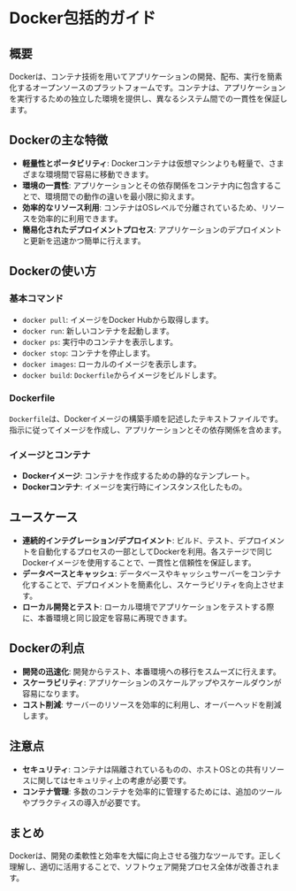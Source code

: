 # Docker包括的ガイド

## 概要
Dockerは、コンテナ技術を用いてアプリケーションの開発、配布、実行を簡素化するオープンソースのプラットフォームです。コンテナは、アプリケーションを実行するための独立した環境を提供し、異なるシステム間での一貫性を保証します。

## Dockerの主な特徴

- **軽量性とポータビリティ**: Dockerコンテナは仮想マシンよりも軽量で、さまざまな環境間で容易に移動できます。
- **環境の一貫性**: アプリケーションとその依存関係をコンテナ内に包含することで、環境間での動作の違いを最小限に抑えます。
- **効率的なリソース利用**: コンテナはOSレベルで分離されているため、リソースを効率的に利用できます。
- **簡易化されたデプロイメントプロセス**: アプリケーションのデプロイメントと更新を迅速かつ簡単に行えます。

## Dockerの使い方

### 基本コマンド

- `docker pull`: イメージをDocker Hubから取得します。
- `docker run`: 新しいコンテナを起動します。
- `docker ps`: 実行中のコンテナを表示します。
- `docker stop`: コンテナを停止します。
- `docker images`: ローカルのイメージを表示します。
- `docker build`: `Dockerfile`からイメージをビルドします。

### Dockerfile

`Dockerfile`は、Dockerイメージの構築手順を記述したテキストファイルです。指示に従ってイメージを作成し、アプリケーションとその依存関係を含めます。

### イメージとコンテナ

- **Dockerイメージ**: コンテナを作成するための静的なテンプレート。
- **Dockerコンテナ**: イメージを実行時にインスタンス化したもの。

## ユースケース

- **連続的インテグレーション/デプロイメント**: ビルド、テスト、デプロイメントを自動化するプロセスの一部としてDockerを利用。各ステージで同じDockerイメージを使用することで、一貫性と信頼性を保証します。
- **データベースとキャッシュ**: データベースやキャッシュサーバーをコンテナ化することで、デプロイメントを簡素化し、スケーラビリティを向上させます。
- **ローカル開発とテスト**: ローカル環境でアプリケーションをテストする際に、本番環境と同じ設定を容易に再現できます。

## Dockerの利点

- **開発の迅速化**: 開発からテスト、本番環境への移行をスムーズに行えます。
- **スケーラビリティ**: アプリケーションのスケールアップやスケールダウンが容易になります。
- **コスト削減**: サーバーのリソースを効率的に利用し、オーバーヘッドを削減します。

## 注意点

- **セキュリティ**: コンテナは隔離されているものの、ホストOSとの共有リソースに関してはセキュリティ上の考慮が必要です。
- **コンテナ管理**: 多数のコンテナを効率的に管理するためには、追加のツールやプラクティスの導入が必要です。

## まとめ
Dockerは、開発の柔軟性と効率を大幅に向上させる強力なツールです。正しく理解し、適切に活用することで、ソフトウェア開発プロセス全体が改善されます。